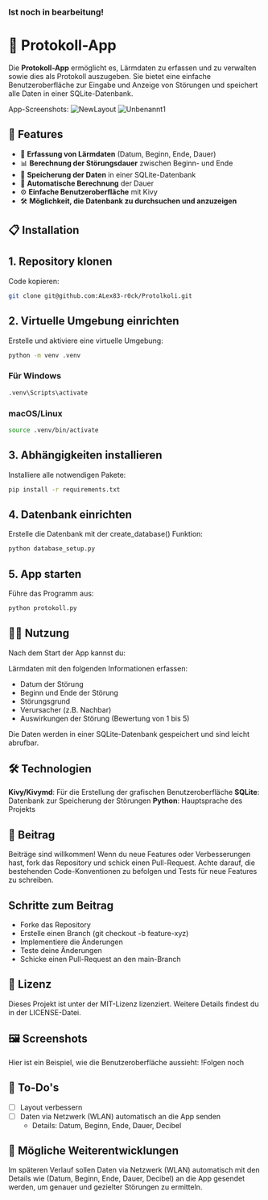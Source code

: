 ### Ist noch in bearbeitung!
 # 📝 Protokoll-App

Die **Protokoll-App** ermöglicht es, Lärmdaten zu erfassen und zu verwalten sowie dies als Protokoll auszugeben. Sie bietet eine einfache Benutzeroberfläche zur Eingabe und Anzeige von Störungen und speichert alle Daten in einer SQLite-Datenbank.

App-Screenshots:
![NewLayout](https://github.com/user-attachments/assets/ff4416e3-a960-4c64-a0e3-e8ecb8b38a53)
![Unbenannt1](https://github.com/user-attachments/assets/fd72d292-4241-41b5-9580-51c048590a4e)



## 🚀 Features

- 📅 **Erfassung von Lärmdaten** (Datum, Beginn, Ende, Dauer)
- 📊 **Berechnung der Störungsdauer** zwischen Beginn- und Ende
- 💾 **Speicherung der Daten** in einer SQLite-Datenbank
- 🔄 **Automatische Berechnung** der Dauer
- ⚙️ **Einfache Benutzeroberfläche** mit Kivy
- 🛠️ **Möglichkeit, die Datenbank zu durchsuchen und anzuzeigen**

## 📋 Installation

## 1. Repository klonen

Code kopieren:

```bash
git clone git@github.com:ALex83-r0ck/Protolkoli.git
```

## 2. Virtuelle Umgebung einrichten

Erstelle und aktiviere eine virtuelle Umgebung:

```bash
python -m venv .venv
```

### Für Windows

```bash
.venv\Scripts\activate
```

### macOS/Linux

```bash
source .venv/bin/activate
```

## 3. Abhängigkeiten installieren

Installiere alle notwendigen Pakete:

```bash
pip install -r requirements.txt
```

## 4. Datenbank einrichten

Erstelle die Datenbank mit der create_database() Funktion:

```bash
python database_setup.py
```

## 5. App starten

Führe das Programm aus:

```bash
python protokoll.py
```

## 👨‍💻 Nutzung

Nach dem Start der App kannst du:

Lärmdaten mit den folgenden Informationen erfassen:

- Datum der Störung
- Beginn und Ende der Störung
- Störungsgrund
- Verursacher (z.B. Nachbar)
- Auswirkungen der Störung (Bewertung von 1 bis 5)

Die Daten werden in einer SQLite-Datenbank gespeichert und sind leicht abrufbar.

## 🛠️ Technologien

**Kivy/Kivymd**: Für die Erstellung der grafischen Benutzeroberfläche
**SQLite**: Datenbank zur Speicherung der Störungen
**Python**: Hauptsprache des Projekts

## 🤝 Beitrag

Beiträge sind willkommen! Wenn du neue Features oder Verbesserungen hast, fork das Repository und schick einen Pull-Request.
Achte darauf, die bestehenden Code-Konventionen zu befolgen und Tests für neue Features zu schreiben.

## Schritte zum Beitrag

- Forke das Repository
- Erstelle einen Branch (git checkout -b feature-xyz)
- Implementiere die Änderungen
- Teste deine Änderungen
- Schicke einen Pull-Request an den main-Branch

## 📄 Lizenz

Dieses Projekt ist unter der MIT-Lizenz lizenziert. Weitere Details findest du in der LICENSE-Datei.

## 🖼️ Screenshots

Hier ist ein Beispiel, wie die Benutzeroberfläche aussieht:
!Folgen noch

## 📝 To-Do's

- [ ] Layout verbessern
- [ ] Daten via Netzwerk (WLAN) automatisch an die App senden
  - Details: Datum, Beginn, Ende, Dauer, Decibel

## 🚀 Mögliche Weiterentwicklungen

Im späteren Verlauf sollen Daten via Netzwerk (WLAN) automatisch mit den Details wie (Datum, Beginn, Ende, Dauer, Decibel) an die App gesendet werden, um genauer und gezielter Störungen zu ermitteln.
